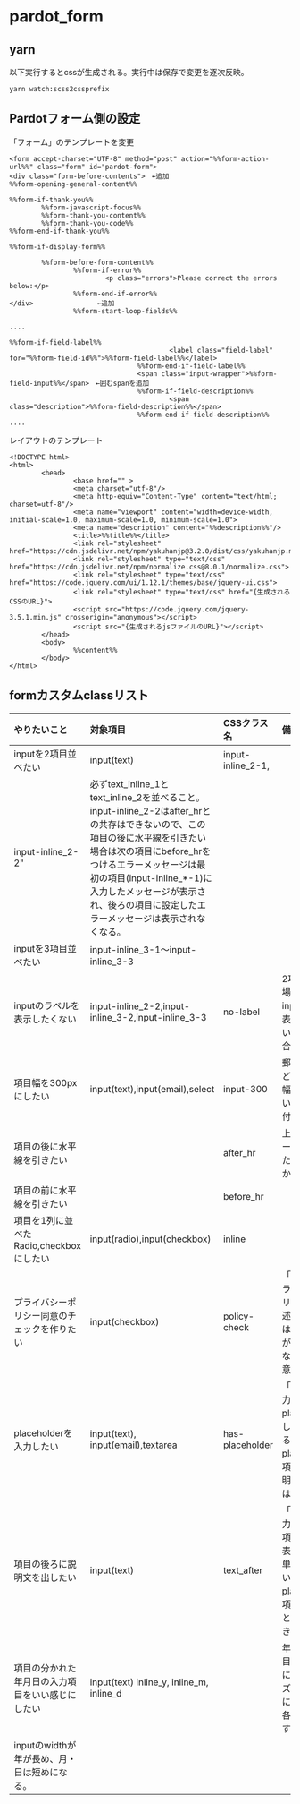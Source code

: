 # pardot_form

## yarn

以下実行するとcssが生成される。実行中は保存で変更を逐次反映。

`yarn watch:scss2cssprefix`

## Pardotフォーム側の設定

「フォーム」のテンプレートを変更
```
<form accept-charset="UTF-8" method="post" action="%%form-action-url%%" class="form" id="pardot-form">
<div class="form-before-contents">　←追加
%%form-opening-general-content%%

%%form-if-thank-you%%
        %%form-javascript-focus%%
        %%form-thank-you-content%%
        %%form-thank-you-code%%
%%form-end-if-thank-you%%

%%form-if-display-form%%

        %%form-before-form-content%%
                %%form-if-error%%
                        <p class="errors">Please correct the errors below:</p>
                %%form-end-if-error%%
</div>                ←追加
                %%form-start-loop-fields%%

....

%%form-if-field-label%%
                                        <label class="field-label" for="%%form-field-id%%">%%form-field-label%%</label>
                                %%form-end-if-field-label%%
                                <span class="input-wrapper">%%form-field-input%%</span>　←囲むspanを追加
                                %%form-if-field-description%%
                                        <span class="description">%%form-field-description%%</span>
                                %%form-end-if-field-description%%
....                            
```

レイアウトのテンプレート
```
<!DOCTYPE html>
<html>
        <head>
                <base href="" >
                <meta charset="utf-8"/>
                <meta http-equiv="Content-Type" content="text/html; charset=utf-8"/>
                <meta name="viewport" content="width=device-width, initial-scale=1.0, maximum-scale=1.0, minimum-scale=1.0">
                <meta name="description" content="%%description%%"/>
                <title>%%title%%</title>
                <link rel="stylesheet" href="https://cdn.jsdelivr.net/npm/yakuhanjp@3.2.0/dist/css/yakuhanjp.min.css">
                <link rel="stylesheet" type="text/css" href="https://cdn.jsdelivr.net/npm/normalize.css@8.0.1/normalize.css">
                <link rel="stylesheet" type="text/css" href="https://code.jquery.com/ui/1.12.1/themes/base/jquery-ui.css">
                <link rel="stylesheet" type="text/css" href="{生成されるCSSのURL}">
                <script src="https://code.jquery.com/jquery-3.5.1.min.js" crossorigin="anonymous"></script>
                <script src="{生成されるjsファイルのURL}"></script>
        </head>
        <body>
                %%content%%
        </body>
</html>
```


## formカスタムclassリスト

| やりたいこと | 対象項目 | CSSクラス名 | 備考 |
|:--|:--|:--|:--|
|inputを2項目並べたい | input(text) | input-inline_2-1,
|input-inline_2-2" | 必ずtext_inline_1とtext_inline_2を並べること。input-inline_2-2はafter_hrとの共存はできないので、この項目の後に水平線を引きたい場合は次の項目にbefore_hrをつけるエラーメッセージは最初の項目(input-inline_*-1)に入力したメッセージが表示され、後ろの項目に設定したエラーメッセージは表示されなくなる。 |
|inputを3項目並べたい | input-inline_3-1〜input-inline_3-3	| | |
|inputのラベルを表示したくない | input-inline_2-2,input-inline_3-2,input-inline_3-3 | no-label	| 2項目並べた場合2個目のinputはラベル表示したくないぞという場合に利用する|
|項目幅を300pxにしたい | input(text),input(email),select | input-300 | 郵便番号など、入力欄の幅が短くていい場合こちら付与 |
|項目の後に水平線を引きたい |  | after_hr | 上下60pxのマージンをもった水平線がひかれる |
|項目の前に水平線を引きたい |  | before_hr | |
|項目を1列に並べたRadio,checkboxにしたい | input(radio),input(checkbox) | inline |  |
|プライバシーポリシー同意のチェックを作りたい | input(checkbox) | policy-check | 「説明」にプライバシーポリシー文を記述する。改行は反映されるがタグは使えないので注意。 |
|placeholderを入力したい | input(text), input(email),textarea | has-placeholder | 「説明」に入力した文言がplaceholderとして表示される。 placeholder、項目後ろの説明文との併用はできない。 |
|項目の後ろに説明文を出したい | input(text) | text_after | 「説明」に入力した文言が項目の後ろの表示される。単位を出したい時などに。placeholder、項目下に表示との併用はできない。 |
|項目の分かれた年月日の入力項目をいい感じにしたい | input(text)	inline_y, inline_m, inline_d |  | 年月日の3項目を並べた際にinputのサイズをいい感じにしたい場合各項目に指定する。 |
inputのwidthが年が長め、月・日は短めになる。 |
